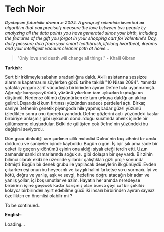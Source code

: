 # Tech Noir

*Dystopian futuristic drama in 2094. A group of scientists invented an algorithm that can precisely measure the love between two people by analyzing all the data points you have generated since your birth, including the features of the gift you forgot in your shopping cart for Valentine's Day, daily pressure data from your smart toothbrush, lifelong heartbeat, dreams and your intelligent vacuum cleaner path at home...*

> "Only love and death will change all things." - Khalil Gibran

**Turkish:**

Sert bir irkilmeyle sabahın sıradanlığına daldı. Akıllı asistanına sessizce alarmını kapatmasını söylerken gözü tarihe takıldı "10 Nisan 2094". Yanında yatakla yorganı zarif vücuduyla birbirinden ayıran Defne hala uyanmamıştı. Ağır ağır banyoya yürüdü, yüzünü yıkarken tam uykudan koptuğu anı düşündü. Nedense ölümü düşünürken de tam uykuya daldığı an aklına gelirdi. Dışarıdaki kum fırtınası yüzünden sadece perdeleri açtı. Birkaç saniye Defnenin genetik piyangoda hile yapmış kadar güzel yüzünü izledikten sonra onu öperek uyandırdı. Defne gözlerini açtı, yüzündeki kaslar birbiriyle anlaşmış gibi uykunun dondurduğu suratında ahenk içinde bir gülümseme oluşturdular. Belki de gülüşten çok Defne'nin yüzündeki bu değişimi seviyordu.

Dün gece dinlediği son şarkının silik melodisi Defne'nin boş zihnini bir anda doldurdu ve saniyeler içinde kayboldu. Bugün o gün. İş için şık ama sade bir ceket ile geçen yıldönümü eşinin ona aldığı siyah eteği tercih etti. Uzun zamandır sanki damarlarında soğuk su gibi dolaşan bir şey vardı. Bir zihin bilimci olarak ekibi ile üzerinde yıllardır çalıştıkları gizli proje sonunda bitmişti. Bugün bir denek grubu ile yapılacak deneylerin ilk günüydü. Evden çıkarken eşi onun bu heyecanlı ve kaygılı halini farketse soru sormadı. İyi ve kötü,  doğru ve yanlış, aşk ve sevgi, hedefine doğru atacağın bir adım ve yanlış yollar, içi boş umutlar ve azim. Hayatın her anında neredeyse birbirinin içine geçecek kadar karışmış olan bunca şeyi saf bir şekilde kolayca birbirinden ayırt edebilme gücü iki insanı birbirinden ayıran sayısız özellikten en önemlisi olabilir  mi ? 



To be continued...

**English:**

Loading...